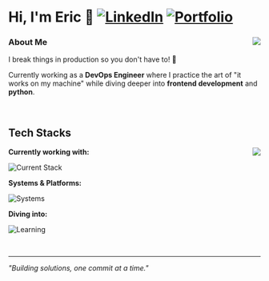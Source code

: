 # Hi, I'm Eric 👋 [![LinkedIn](https://img.shields.io/badge/linkedin-%230077B5.svg?style=for-the-badge&logo=linkedin&logoColor=white)](https://www.linkedin.com/in/eric-sjoberg/) [![Portfolio](https://img.shields.io/badge/Portfolio-255E63?style=for-the-badge&logo=About.me&logoColor=white)](https://portfolio.ericklein.se)


<div align="left">
<img align="right" src="https://github-readme-stats-zeta-henna-ly704ns70p.vercel.app/api/top-langs/?username=Ericlein&layout=compact&theme=radical&cache_seconds=1800" />

### About Me
I break things in production so you don't have to! 🚀 

Currently working as a **DevOps Engineer** where I practice the art of "it works on my machine" while diving deeper into **frontend development** and **python**.
</div>

<br clear="all" />

## Tech Stacks

<div align="left">
<img align="right" src="https://github-readme-stats-zeta-henna-ly704ns70p.vercel.app/api?username=Ericlein&count_private=true&show_icons=true&theme=radical&cache_seconds=1800" />

**Currently working with:** 

![Current Stack](https://skillicons.dev/icons?i=cs,ansible,dotnet,mysql)

**Systems & Platforms:** 

![Systems](https://skillicons.dev/icons?i=linux,windows,unity,unreal,vercel)

**Diving into:** 

![Learning](https://skillicons.dev/icons?i=py,vue,react)

</div>

<br clear="all" />

---
*"Building solutions, one commit at a time."*
